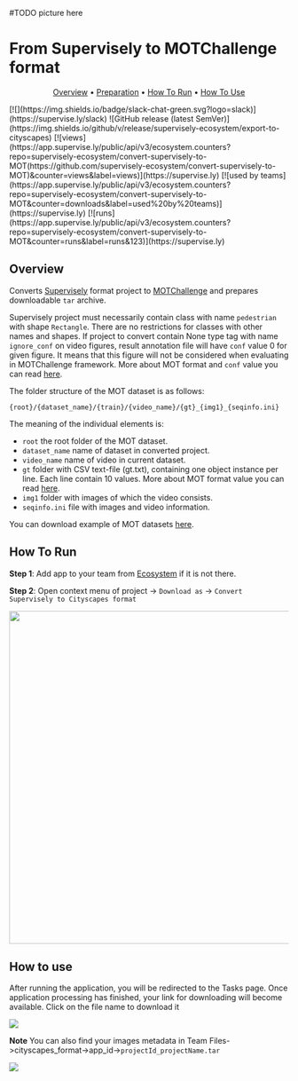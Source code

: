 #TODO picture here


# From Supervisely to MOTChallenge format


<p align="center">
  <a href="#Overview">Overview</a> •
  <a href="#Preparation">Preparation</a> •
  <a href="#How-To-Run">How To Run</a> •
  <a href="#How-To-Use">How To Use</a>
</p>
[![](https://img.shields.io/badge/slack-chat-green.svg?logo=slack)](https://supervise.ly/slack)
![GitHub release (latest SemVer)](https://img.shields.io/github/v/release/supervisely-ecosystem/export-to-cityscapes)
[![views](https://app.supervise.ly/public/api/v3/ecosystem.counters?repo=supervisely-ecosystem/convert-supervisely-to-MOT(https://github.com/supervisely-ecosystem/convert-supervisely-to-MOT)&counter=views&label=views)](https://supervise.ly)
[![used by teams](https://app.supervise.ly/public/api/v3/ecosystem.counters?repo=supervisely-ecosystem/convert-supervisely-to-MOT&counter=downloads&label=used%20by%20teams)](https://supervise.ly)
[![runs](https://app.supervise.ly/public/api/v3/ecosystem.counters?repo=supervisely-ecosystem/convert-supervisely-to-MOT&counter=runs&label=runs&123)](https://supervise.ly)

</div>

## Overview

Converts [Supervisely](https://docs.supervise.ly/data-organization/00_ann_format_navi) format project to [MOTChallenge](https://motchallenge.net/) and prepares downloadable `tar` archive. 

Supervisely project must necessarily contain class with name `pedestrian` with shape `Rectangle`. There are no restrictions for classes with other names and shapes. If project to convert contain None type tag with name `ignore_conf` on video figures, result annotation file will have `conf` value 0 for given figure. It means that this figure will not be considered when evaluating in MOTChallenge framework. More about MOT format and `conf` value you can read [here](https://motchallenge.net/instructions/).

The folder structure of the MOT dataset is as follows:

```
{root}/{dataset_name}/{train}/{video_name}/{gt}_{img1}_{seqinfo.ini}
```

The meaning of the individual elements is:

- `root` the root folder of the MOT dataset.
- `dataset_name` name of dataset in converted project.
- `video_name` name of video in current dataset.
- `gt` folder with CSV text-file (gt.txt), containing one object instance per line. Each line contain 10 values. More about MOT format value you can read  [here](https://motchallenge.net/instructions/).
- `img1` folder with images of which the video consists.
- `seqinfo.ini` file with images and video information.



You can download example of MOT datasets [here](https://motchallenge.net/data/MOT15/).







## How To Run 
**Step 1**: Add app to your team from [Ecosystem](https://ecosystem.supervise.ly/apps/convert-supervisely-to-cityscapes-format) if it is not there.

**Step 2**: Open context menu of project -> `Download as` -> `Convert Supervisely to Cityscapes format` 

<img src="https://i.imgur.com/XKDjlu3.png" width="600px"/>


## How to use
After running the application, you will be redirected to the Tasks page. Once application processing has finished, your link for downloading will become available. Click on the file name to download it

<img src="https://i.imgur.com/4AB2hgH.png"/>

**Note** You can also find your images metadata in Team Files->cityscapes_format->app_id->`projectId_projectName.tar`

<img src="https://i.imgur.com/VxbXPJj.png"/>
